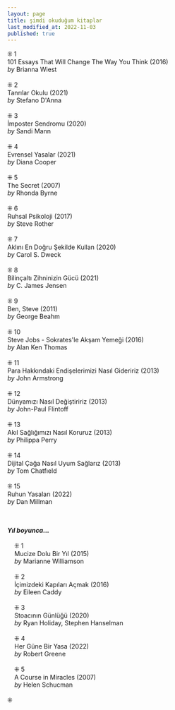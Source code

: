 ```yaml
---
layout: page  
title: şimdi okuduğum kitaplar  
last_modified_at: 2022-11-03
published: true  
---
```


⁜ 1  
101 Essays That Will Change The Way You Think (2016)  
<i>by</i> Brianna Wiest  
<br />
⁜ 2  
Tanrılar Okulu (2021)  
<i>by</i> Stefano D'Anna  
<br />
⁜ 3  
İmposter Sendromu (2020)  
<i>by</i> Sandi Mann  
<br />
⁜ 4  
Evrensel Yasalar (2021)  
<i>by</i> Diana Cooper  
<br />
⁜ 5  
The Secret (2007)  
<i>by</i> Rhonda Byrne  
<br />
⁜ 6  
Ruhsal Psikoloji (2017)  
<i>by</i> Steve Rother  
<br />
⁜ 7  
Aklını En Doğru Şekilde Kullan  (2020)  
<i>by</i> Carol S. Dweck    
<br />
⁜ 8  
Bilinçaltı Zihninizin Gücü (2021)  
<i>by</i> C. James Jensen  
<br />
⁜ 9  
Ben, Steve (2011)  
<i>by</i> George Beahm  
<br />
⁜ 10  
Steve Jobs - Sokrates'le Akşam Yemeği (2016)  
<i>by</i> Alan Ken Thomas  
<br />
⁜ 11  
Para Hakkındaki Endişelerimizi Nasıl Gideririz (2013)  
<i>by</i> John Armstrong  
<br />
⁜ 12  
Dünyamızı Nasıl Değiştiririz (2013)  
<i>by</i> John-Paul Flintoff  
<br />
⁜ 13  
Akıl Sağlığımızı Nasıl Koruruz (2013)  
<i>by</i> Philippa Perry  
<br />
⁜ 14  
Dijital Çağa Nasıl Uyum Sağlarız (2013)  
<i>by</i> Tom Chatfıeld  
<br />
⁜ 15  
Ruhun Yasaları (2022)  
<i>by</i> Dan Millman  
<br />
&nbsp;  

<i><b>Yıl boyunca...</b></i>  
<br />
&nbsp; &nbsp; ⁜ 1  
&nbsp; &nbsp; Mucize Dolu Bir Yıl (2015)  
&nbsp; &nbsp; <i>by</i> Marianne Williamson  
<br />
&nbsp; &nbsp; ⁜ 2    
&nbsp; &nbsp; İçimizdeki Kapıları Açmak (2016)  
&nbsp; &nbsp; <i>by</i> Eileen Caddy  
<br />
&nbsp; &nbsp; ⁜ 3  
&nbsp; &nbsp; Stoacının Günlüğü (2020)  
&nbsp; &nbsp; <i>by</i> Ryan Holiday, Stephen Hanselman  
<br />
&nbsp; &nbsp; ⁜ 4  
&nbsp; &nbsp; Her Güne Bir Yasa (2022)  
&nbsp; &nbsp; <i>by</i> Robert Greene    
<br />
&nbsp; &nbsp; ⁜ 5  
&nbsp; &nbsp; A Course in Miracles (2007)  
&nbsp; &nbsp; <i>by</i> Helen Schucman    
<br />
⁜  
 
